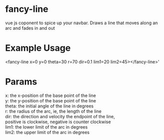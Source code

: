 # fancy-line
vue js coponent to spice up your navbar. Draws a line that moves along an arc and fades in and out


# Example Usage
\<fancy-line x=0 y=0 theta=30 r=70 dir=0.1 lim1=20 lim2=45\>\</fancy-line\>'

# Params
  x: the x-position of the base point of the line</br>
  y: the y-position of the base point of the line</br>
  theta: the initial angle of the line in degrees</br>
  r: the radius of the arc, ie, the length of the line</br>
  dir: the direction and velocity the endpoint of the line,</br>
    positive is clockwise, negative is counter clockwise</br>
  lim1: the lower limit of the arc in degrees</br>
  lim2: the upper limit of the arc in degrees</br>
